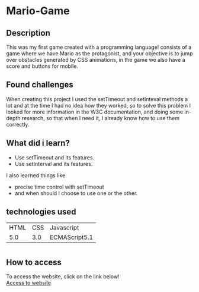 # Mario-Game

## Description

 This was my first game created with a programming language! consists of a game where we have Mario as the protagonist, and your objective is to jump over obstacles generated by CSS animations, in the game we also have a score and buttons for mobile.

## Found challenges

 When creating this project I used the setTimeout and setInteval methods a lot and at the time I had no idea how they worked, so to solve this problem I looked for more information in the W3C documentation, and doing some in-depth research, so that when I need it, I already know how to use them correctly.

## What did i learn?

 - Use setTimeout and its features.
 - Use setInterval and its features.

I also learned things like:
 - precise time control with setTimeout
 - and when should I choose to use one or the other.

## technologies used

<table>
  <tr>
    <td>HTML</td>
    <td>CSS</td>
    <td>Javascript</td>
  </tr>
  <tr>
    <td>5.0</td>
    <td>3.0</td>
    <td>ECMAScript5.1</td>
  </tr>
</table>

#

## How to access

To access the website, click on the link below! <br>
<a href="https://filipi-pinheiro.github.io/Mario-Game/" target="_black">Access to website</a>
